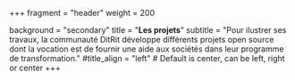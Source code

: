 +++
fragment = "header"
weight = 200

background = "secondary"
title = "<b>Les projets</b>"
subtitle = "Pour ilustrer ses travaux, la communauté DitRit développe différents projets open source dont la vocation est de fournir une aide aux sociétés dans leur programme de transformation."
#title_align = "left" # Default is center, can be left, right or center
+++
